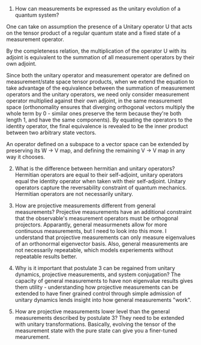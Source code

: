 1. How can measurements be expressed as the unitary evolution of a quantum system?

One can take on assumption the presence of a Unitary operator U that acts on the tensor product of a regular quantum state and a fixed state of a measurement operator.

By the completeness relation, the multiplication of the operator U with its adjoint is equivalent to the summation of all measurement operators by their own adjoint.

Since both the unitary operator and measurement operator are defined on measurement/state space tensor products, when we extend the equation to take advantage of the equivalence between the summation of measurement operators and the unitary operators, we need only consider measurement operator multiplied against their own adjoint, in the same measurement space (orthonomality ensures that diverging orthogonal vectors multiply the whole term by 0 - similar ones preserve the term because they're both length 1, and have the same components). By equating the operators to the identity operator, the final equivalence is revealed to be the inner product between two arbitrary state vectors.

An operator defined on a subspace to a vector space can be extended by preserving its W -> V map, and defining the remaining V -> V map in any way it chooses.

2. What is the difference between hermitian and unitary operators?
   Hermitian operators are equal to their self-adjoint, unitary operators equal the identity operator when taken with their self-adjoint. Unitary operators capture the reversability constraint of quantum mechanics. Hermitian operators are not necessarily unitary.

3. How are projective measurements different from general measurements?
   Projective measurements have an additional constraint that the observable's measurement operators must be orthogonal projectors. Apparantly, general measurmenets allow for more continuous measurements, but I need to look into this more. I understand that projective measurements can only measure eigenvalues of an orthonormal eigenvector basis. Also, general measurements are not necessarily repeatable, which models experiements without repeatable results better.

4. Why is it important that postulate 3 can be regained from unitary dynamics, projective measurements, and system conjugation?
   The capacity of general measurements to have non eigenvalue results gives them utility - understanding how projective measurements can be extended to have finer grained control through simple admission of unitary dynamics lends insight into how general measurements "work".

5. How are projective measurements lower level than the general measurements described by postulate 3?
   They need to be extended with unitary transformations. Basically, evolving the tensor of the measurement state with the pure state can give you a finer-tuned mearurement.
